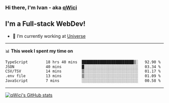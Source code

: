 ### Hi there, I'm Ivan - aka [qWici][website]

## I'm a Full-stack WebDev!
- 🔭 I’m currently working at [Universe][universe]

---

📊 **This week I spent my time on**
<!--START_SECTION:waka-->

```txt
TypeScript        18 hrs 40 mins  ███████████████████████▒░   92.90 %
JSON              40 mins         █░░░░░░░░░░░░░░░░░░░░░░░░   03.34 %
CSV/TSV           14 mins         ▒░░░░░░░░░░░░░░░░░░░░░░░░   01.17 %
.env file         13 mins         ▒░░░░░░░░░░░░░░░░░░░░░░░░   01.09 %
JavaScript        7 mins          ░░░░░░░░░░░░░░░░░░░░░░░░░   00.58 %
```

<!--END_SECTION:waka-->

---

[![qWici's GitHub stats](https://github-readme-stats.vercel.app/api?username=qWici)](https://github.com/qWici/github-readme-stats)

[website]: https://devkucher.com
[twitter]: https://twitter.com/KucherDev
[linkedin]: https://www.linkedin.com/in/ivankucher
[universe]: https://universeapps.limited

